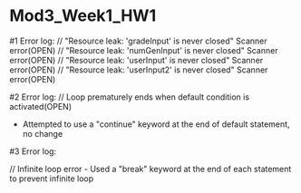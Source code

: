 # Mod3_Week1_HW1

#1 Error log:
// "Resource leak: 'gradeInput' is never closed" Scanner error(OPEN)
// "Resource leak: 'numGenInput' is never closed" Scanner error(OPEN)
// "Resource leak: 'userInput' is never closed" Scanner error(OPEN)
// "Resource leak: 'userInput2' is never closed" Scanner error(OPEN)
  

#2 Error log:
// Loop prematurely ends when default condition is activated(OPEN)
  - Attempted to use a "continue" keyword at the end of default statement, no change

#3 Error log:

// Infinite loop error
    - Used a "break" keyword at the end of each statement to prevent infinite loop
